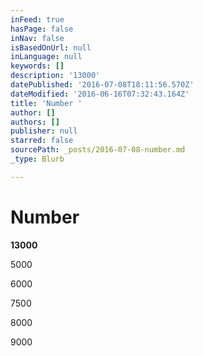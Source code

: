 ```yaml
---
inFeed: true
hasPage: false
inNav: false
isBasedOnUrl: null
inLanguage: null
keywords: []
description: '13000'
datePublished: '2016-07-08T18:11:56.570Z'
dateModified: '2016-06-16T07:32:43.164Z'
title: 'Number '
author: []
authors: []
publisher: null
starred: false
sourcePath: _posts/2016-07-08-number.md
_type: Blurb

---
```

# Number 

**13000**

5000

6000

7500

8000

9000